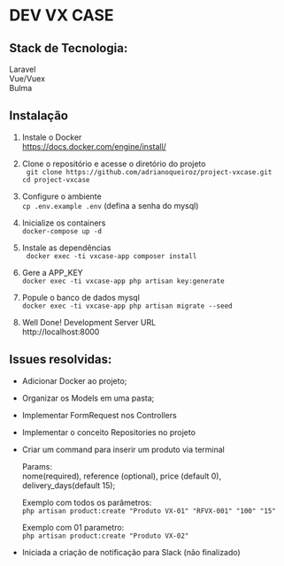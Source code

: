 # DEV VX CASE

## Stack de Tecnologia:  
Laravel  
Vue/Vuex  
Bulma  

 ## Instalação
 1. Instale o Docker  
 https://docs.docker.com/engine/install/
 2. Clone o repositório e acesse o diretório do projeto  
 ` git clone https://github.com/adrianoqueiroz/project-vxcase.git`  
 `cd project-vxcase`  
  
 3. Configure o ambiente  
 `cp .env.example .env`
 (defina a senha do mysql)  

4. Inicialize os containers  
 `docker-compose up -d`

5. Instale as dependências  
 ` docker exec -ti vxcase-app composer install` 
 <!-- ` docker exec -ti vxcase-app composer require guzzlehttp/guzzle`  -->

6. Gere a APP_KEY  
 `docker exec -ti vxcase-app php artisan key:generate`  

7. Popule o banco de dados mysql  
 `docker exec -ti vxcase-app php artisan migrate --seed`  
 <!-- 4. Rode o servidor  
 `docker exec -ti vxcase-app php artisan serve`   -->
 
8. Well Done! Development Server URL  
 http://localhost:8000

 ## Issues resolvidas:
* Adicionar Docker ao projeto;

* Organizar os Models em uma pasta;

* Implementar FormRequest nos Controllers

* Implementar o conceito Repositories no projeto

* Criar um command para inserir um produto via terminal

   Params:  
   nome(required), reference (optional), price (default 0), delivery_days(default 15);

   Exemplo com todos os parâmetros:  
   `php artisan product:create "Produto VX-01" "RFVX-001" "100" "15"`

   Exemplo com 01 parametro:  
   `php artisan product:create "Produto VX-02"`

* Iniciada a criação de notificação para Slack (não finalizado)